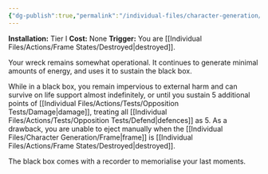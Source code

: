 ```yaml
---
{"dg-publish":true,"permalink":"/individual-files/character-generation/expansion-modules/tier-i/black-box-module/"}
---
```


**Installation:** Tier I
**Cost:** None
**Trigger:** You are [[Individual Files/Actions/Frame States/Destroyed\|destroyed]].

Your wreck remains somewhat operational. It continues to generate minimal amounts of energy, and uses it to sustain the black box.

While in a black box, you remain impervious to external harm and can survive on life support almost indefinitely, or until you sustain 5 additional points of [[Individual Files/Actions/Tests/Opposition Tests/Damage\|damage]], treating all [[Individual Files/Actions/Tests/Opposition Tests/Defend\|defences]] as 5. As a drawback, you are unable to eject manually when the [[Individual Files/Character Generation/Frame\|frame]] is [[Individual Files/Actions/Frame States/Destroyed\|destroyed]].

The black box comes with a recorder to memorialise your last moments.